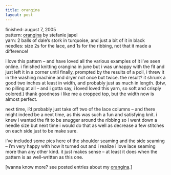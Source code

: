 ```yaml
---
title: orangina
layout: post
---
```


<div class="slideshow">
  <txp:jmr_gallery category="340" />
</div>

finished: august 7, 2005  
pattern: [orangina][1] by stefanie japel  
yarn: 2 balls of dale&#8217;s stork in turquoise, and just a bit of it in black  
needles: size 2s for the lace, and 1s for the ribbing, not that it made a difference!

i love this pattern &#8211; and have loved all the various examples of it i&#8217;ve seen online. i finished knitting orangina in june but i was unhappy with the fit and just left it in a corner until finally, prompted by the results of a poll, i threw it in the washing machine and dryer not once but twice. the result? it shrunk a good two inches at least in width, and probably just as much in length. (btw, no pilling at all &#8211; and i gotta say, i loved loved this yarn, so soft and crisply colored.) thank goodness i like me a cropped top, but the width now is almost perfect. 

next time, i&#8217;d probably just take off two of the lace columns &#8211; and there might indeed be a next time, as this was such a fun and satisfying knit. i knew i wanted the fit to be snugger around the ribbing so i went down a needle size but next time i would do that as well as decrease a few stitches on each side just to be make sure.

i&#8217;ve included some pics here of the shoulder seaming and the side seaming &#8211; i&#8217;m very happy with how it turned out and i realize i love lace seaming more than any other kind. it just makes sense &#8211; at least it does when the pattern is as well-written as this one.

[wanna know more? see posted entries about my [orangina][2].]

 [1]: http://glampyreknits.tripod.com/glampyrephotos/id97.html
 [2]: http://mellowtrouble.net/journal/?c=orangina